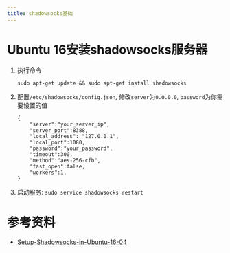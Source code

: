 ```yaml
---
title: shadowsocks基础
---
```



# Ubuntu 16安装shadowsocks服务器

1. 执行命令

    ```
    sudo apt-get update && sudo apt-get install shadowsocks
    ```
    
2. 配置`/etc/shadowsocks/config.json`, 修改`server`为`0.0.0.0`, `password`为你需要设置的值

    ```
    {
        "server":"your_server_ip",
        "server_port":8388,
        "local_address": "127.0.0.1",
        "local_port":1080,
        "password":"your_password",
        "timeout":300,
        "method":"aes-256-cfb",
        "fast_open":false,
        "workers":1,
    }
    ```
3. 启动服务: `sudo service shadowsocks restart`


# 参考资料

- [Setup-Shadowsocks-in-Ubuntu-16-04][1]

[1]: https://panlong.me/2016/06/20/Setup-Shadowsocks-in-Ubuntu-16-04/